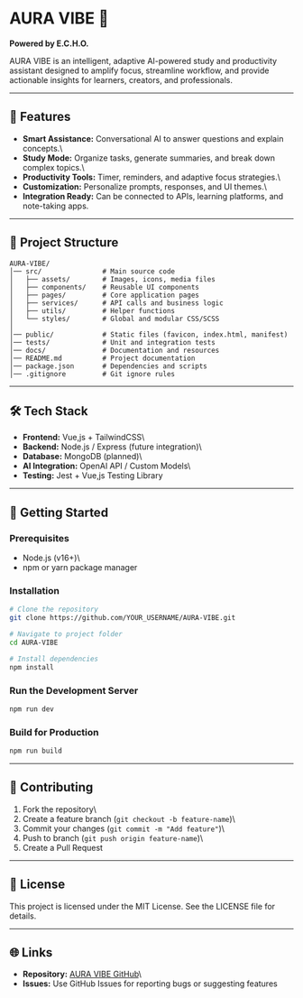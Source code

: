 # AURA VIBE 🚀

**Powered by E.C.H.O.**

AURA VIBE is an intelligent, adaptive AI-powered study and productivity
assistant designed to amplify focus, streamline workflow, and provide
actionable insights for learners, creators, and professionals.

------------------------------------------------------------------------

## 🌟 Features

-   **Smart Assistance:** Conversational AI to answer questions and
    explain concepts.\
-   **Study Mode:** Organize tasks, generate summaries, and break down
    complex topics.\
-   **Productivity Tools:** Timer, reminders, and adaptive focus
    strategies.\
-   **Customization:** Personalize prompts, responses, and UI themes.\
-   **Integration Ready:** Can be connected to APIs, learning platforms,
    and note-taking apps.

------------------------------------------------------------------------

## 📂 Project Structure

    AURA-VIBE/
    │── src/               # Main source code
    │   ├── assets/        # Images, icons, media files
    │   ├── components/    # Reusable UI components
    │   ├── pages/         # Core application pages
    │   ├── services/      # API calls and business logic
    │   ├── utils/         # Helper functions
    │   └── styles/        # Global and modular CSS/SCSS
    │
    │── public/            # Static files (favicon, index.html, manifest)
    │── tests/             # Unit and integration tests
    │── docs/              # Documentation and resources
    │── README.md          # Project documentation
    │── package.json       # Dependencies and scripts
    │── .gitignore         # Git ignore rules

------------------------------------------------------------------------

## 🛠️ Tech Stack

-   **Frontend:** Vue,js + TailwindCSS\
-   **Backend:** Node.js / Express (future integration)\
-   **Database:** MongoDB (planned)\
-   **AI Integration:** OpenAI API / Custom Models\
-   **Testing:** Jest + Vue,js Testing Library

------------------------------------------------------------------------

## 🚀 Getting Started

### Prerequisites

-   Node.js (v16+)\
-   npm or yarn package manager

### Installation

``` bash
# Clone the repository
git clone https://github.com/YOUR_USERNAME/AURA-VIBE.git

# Navigate to project folder
cd AURA-VIBE

# Install dependencies
npm install
```

### Run the Development Server

``` bash
npm run dev
```

### Build for Production

``` bash
npm run build
```

------------------------------------------------------------------------

## 🤝 Contributing

1.  Fork the repository\
2.  Create a feature branch (`git checkout -b feature-name`)\
3.  Commit your changes (`git commit -m "Add feature"`)\
4.  Push to branch (`git push origin feature-name`)\
5.  Create a Pull Request

------------------------------------------------------------------------

## 📜 License

This project is licensed under the MIT License. See the LICENSE file for
details.

------------------------------------------------------------------------

## 🌐 Links

-   **Repository:** [AURA VIBE
    GitHub](https://github.com/Zakir176/AURA-VIBE)\
-   **Issues:** Use GitHub Issues for reporting bugs or suggesting
    features
